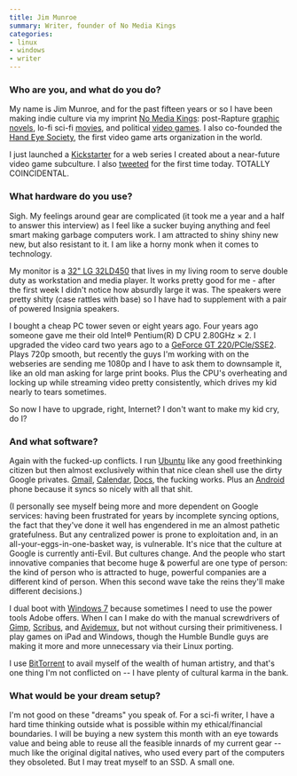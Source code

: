 ```yaml
---
title: Jim Munroe
summary: Writer, founder of No Media Kings
categories:
- linux
- windows
- writer
---
```


### Who are you, and what do you do?

My name is Jim Munroe, and for the past fifteen years or so I have been making indie culture via my imprint [No Media Kings](http://nomediakings.org/ "An indie culture collective."): post-Rapture [graphic](http://nomediakings.org/category/comics/therefore-repent "The 'Therefore Repeat! graphic novel.") [novels](http://nomediakings.org/category/comics/sword-of-my-mouth "The 'Sword of My Mouth' graphic novel."), lo-fi sci-fi [movies](http://ghostswithshitjobs.com "The 'Ghosts With Shit Jobs' movie."), and political [video games][unmanned]. I also co-founded the [Hand Eye Society](http://handeyesociety.com/ "A video game not-for-profit."), the first video game arts organization in the world.

I just launched a [Kickstarter](https://www.kickstarter.com/projects/1453845642/haphead-a-near-future-videogame-subculture-webseri "Jim's web series Kickstarter.") for a web series I created about a near-future video game subculture. I also [tweeted](https://twitter.com/nomediakings/status/523537092685467648 "Jim's first tweet.") for the first time today. TOTALLY COINCIDENTAL.

### What hardware do you use?

Sigh. My feelings around gear are complicated (it took me a year and a half to answer this interview) as I feel like a sucker buying anything and feel smart making garbage computers work. I am attracted to shiny shiny new new, but also resistant to it. I am like a horny monk when it comes to technology.

My monitor is a [32" LG 32LD450][32ld450] that lives in my living room to serve double duty as workstation and media player. It works pretty good for me - after the first week I didn't notice how absurdly large it was. The speakers were pretty shitty (case rattles with base) so I have had to supplement with a pair of powered Insignia speakers.

I bought a cheap PC tower seven or eight years ago. Four years ago someone gave me their old Intel® Pentium(R) D CPU 2.80GHz × 2. I upgraded the video card two years ago to a [GeForce GT 220/PCIe/SSE2][geforce-gt-220]. Plays 720p smooth, but recently the guys I'm working with on the webseries are sending me 1080p and I have to ask them to downsample it, like an old man asking for large print books. Plus the CPU's overheating and locking up while streaming video pretty consistently, which drives my kid nearly to tears sometimes.

So now I have to upgrade, right, Internet? I don't want to make my kid cry, do I?

### And what software?

Again with the fucked-up conflicts. I run [Ubuntu][] like any good freethinking citizen but then almost exclusively within that nice clean shell use the dirty Google privates. [Gmail][], [Calendar][google-calendar], [Docs][google-docs], the fucking works. Plus an [Android][] phone because it syncs so nicely with all that shit. 

(I personally see myself being more and more dependent on Google services: having been frustrated for years by incomplete syncing options, the fact that they've done it well has engendered in me an almost pathetic gratefulness. But any centralized power is prone to exploitation and, in an all-your-eggs-in-one-basket way, is vulnerable. It's nice that the culture at Google is currently anti-Evil. But cultures change. And the people who start innovative companies that become huge & powerful are one type of person: the kind of person who is attracted to huge, powerful companies are a different kind of person. When this second wave take the reins they'll make different decisions.)

I dual boot with [Windows 7][windows-7] because sometimes I need to use the power tools Adobe offers. When I can I make do with the manual screwdrivers of [Gimp][], [Scribus][], and [Avidemux][], but not without cursing their primitiveness. I play games on iPad and Windows, though the Humble Bundle guys are making it more and more unnecessary via their Linux porting. 

I use [BitTorrent][] to avail myself of the wealth of human artistry, and that's one thing I'm not conflicted on -- I have plenty of cultural karma in the bank.

### What would be your dream setup?

I'm not good on these "dreams" you speak of. For a sci-fi writer, I have a hard time thinking outside what is possible within my ethical/financial boundaries. I will be buying a new system this month with an eye towards value and being able to reuse all the feasible innards of my current gear -- much like the original digital natives, who used every part of the computers they obsoleted. But I may treat myself to an SSD. A small one.

[32ld450]: https://www.amazon.com/LG-32LD450-32-Inch-1080p-Model/dp/B0039RRCJ8 "A 32 inch LCD TV/monitor."
[geforce-gt-220]: https://www.geforce.com/hardware/desktop-gpus/geforce-gt-220 "A desktop computer video game card."
[ubuntu]: https://www.ubuntu.com/ "A Unix distribution."
[unmanned]: http://unmanned.molleindustria.org/ "A video game about dreams and drones."
[google-calendar]: https://en.wikipedia.org/wiki/Google_Calendar "A web-based calendar client."
[gimp]: https://www.gimp.org/ "An open-source image editor."
[gmail]: https://mail.google.com/mail/ "Web-based email."
[google-docs]: https://en.wikipedia.org/wiki/Google_Docs "A web-based office suite."
[scribus]: https://wiki.scribus.net/canvas/Scribus "An open-source desktop publishing/page layout program."
[avidemux]: http://avidemux.sourceforge.net "Open-source video editing software."
[android]: https://developers.google.com/android/?csw=1 "A mobile phone platform."
[bittorrent]: http://www.bittorrent.com/ "Distributed file sharing."
[windows-7]: https://en.wikipedia.org/wiki/Windows_7 "An operating system."
